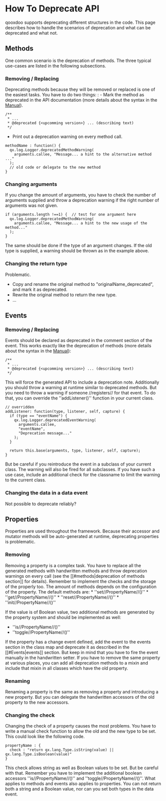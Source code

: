 How To Deprecate API
====================

qooxdoo supports deprecating different structures in the code. This page
describes how to handle the scenarios of deprecation and what can be
deprecated and what not.

Methods
-------

One common scenario is the deprecation of methods. The three typical
use-cases are listed in the following subsections.

### Removing / Replacing

Deprecating methods because they will be removed or replaced is one of the easiest tasks. You have to do two things:
:   -   Mark the method as deprecated in the API documentation (more
        details about the syntax in the
        [Manual](http://manual.qooxdoo.org/%{version}/pages/development/api_jsdoc_ref.html#deprecated)).

<!-- -->

    /**
     * ...
     * @deprecated {<upcomming version>} ... (describing text)
     */

-   Print out a deprecation warning on every method call.

<!-- -->

    methodName : function() {
      qx.log.Logger.deprecatedMethodWarning(
        arguments.callee, "Message... a hint to the alternative method ..."
      );
      // old code or delegate to the new method
    }

### Changing arguments

If you change the amount of arguments, you have to check the number of
arguments supplied and throw a deprecation warning if the right number
of arguments was not given.

    if (arguments.length !==1) {  // test for one argument here
      qx.log.Logger.deprecatedMethodWarning(
        arguments.callee, "Message... a hint to the new usage of the method..."
      );
    }

The same should be done if the type of an argument changes. If the old
type is supplied, a warning should be thrown as in the example above.

### Changing the return type

Problematic.

-   Copy and rename the original method to "originalName\_deprecated",
    and mark it as deprecated.
-   Rewrite the original method to return the new type.
-   ...

Events
------

### Removing / Replacing

Events should be declared as deprecated in the comment section of the
event. This works exactly like the deprecation of methods (more details
about the syntax in the
[Manual](http://manual.qooxdoo.org/%{version}/pages/development/api_jsdoc_ref.html#deprecated)):

    /**
     * ...
     * @deprecated {<upcomming version>} ... (describing text)
     */

This will force the generated API to include a deprecation note.
Additionally you should throw a warning at runtime similar to deprecated
methods. But you need to throw a warning if someone //registers// for
that event. To do that, you can override the ''addListener()'' function
in your current class.

    // overridden
    addListener: function(type, listener, self, capture) {
      if (type == "eventName") {
        qx.log.Logger.deprecatedEventWarning(
          arguments.callee, 
          "eventName",
          "Deprecation message..."
        );        
      }

      return this.base(arguments, type, listener, self, capture);
    }

But be careful if you reintroduce the event in a subclass of your
current class. The warning will also be fired for all subclasses. If you
have such a use case, include an additional check for the classname to
limit the warning to the current class.

### Changing the data in a data event

Not possible to deprecate reliably?

Properties
----------

Properties are used throughout the framework. Because their accessor and
mutator methods will be auto-generated at runtime, deprecating
properties is problematic.

### Removing

Removing a property is a complex task. You have to replace all the
generated methods with handwritten methods and throw deprecation
warnings on every call (see the [[\#methods|deprecation of methods
section]] for details). Remember to implement the checks and the storage
of the properly too. The amount of methods depends on the configuration
of the property. The default methods are: \* ''set//PropertyName//()''
\* ''get//PropertyName//()'' \* ''reset//PropertyName//()'' \*
''init//PropertyName//()''

If the value is of Boolean value, two additional methods are generated
by the property system and should be implemented as well:

-   ''is//PropertyName//()''
-   ''toggle//PropertyName//()''

If the property has a change event defined, add the event to the events
section in the class map and deprecate it as described in the
[[\#Events|events]] section. But keep in mind that you have to fire the
event manually in the handwritten setter. If you have to remove the same
property at various places, you can add all deprecation methods to a
mixin and include that mixin in all classes which have the old property.

### Renaming

Renaming a property is the same as removing a property and introducing a
new property. But you can delegate the handwritten accessors of the old
property to the new accessors.

### Changing the check

Changing the check of a property causes the most problems. You have to
write a manual check function to allow the old and the new type to be
set. This could look like the following code.

    propertyName : {
      check : "return qx.lang.Type.isString(value) || qx.lang.Type.isBoolean(value)"
    }

This check allows string as well as Boolean values to be set. But be
careful with that. Remember you have to implement the additional boolean
accessors ''is//PropertyName//()'' and ''toggle//PropertyName//()''.
What applies to methods and events also applies to properties. You can
not return both a string and a Boolean value, nor can you set both types
in the data event.
